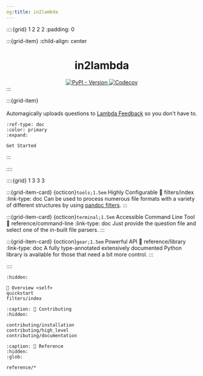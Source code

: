 ```yaml
---
og:title: in2lambda
---
```


::::{grid} 1 2 2 2
:padding: 0

:::{grid-item}
:child-align: center
<div align="center">
    <h1>in2lambda</h1>
    <a href="https://pypi.org/project/in2lambda/">
        <img alt="PyPI - Version" src="https://img.shields.io/pypi/v/in2lambda?style=flat-square&logo=pypi&logoColor=white&color=blue">
    </a>
    <a href="https://app.codecov.io/github/lambda-feedback/in2lambda">
        <img alt="Codecov" src="https://img.shields.io/codecov/c/github/lambda-feedback/in2lambda?style=flat-square&logo=codecov">
    </a>
</div>
:::

:::{grid-item}
\
\
Automagically uploads questions to [Lambda Feedback](https://lambda-feedback.github.io/user-documentation/) so you don't have to.

```{button-ref} quickstart
:ref-type: doc
:color: primary
:expand:

Get Started
```
:::

::::

::::{grid} 1 3 3 3

:::{grid-item-card} {octicon}`tools;1.5em` Highly Configurable
:link: filters/index
:link-type: doc
Can be used to process numerous file formats with a variety of different structures by using [pandoc filters](https://pandoc.org/filters.html).
:::

:::{grid-item-card} {octicon}`terminal;1.5em` Accessible Command Line Tool
:link: reference/command-line
:link-type: doc
Just provide the question file and select one of the in-built file parsers.
:::

:::{grid-item-card} {octicon}`gear;1.5em` Powerful API
:link: reference/library
:link-type: doc
A fully type-annotated extensively documented Python library is available for those that need a bit more control.
:::

::::

```{toctree}
:hidden:

🔎 Overview <self>
quickstart
filters/index
```

```{toctree}
:caption: 🔨 Contributing
:hidden:

contributing/installation
contributing/high_level
contributing/documentation
```

```{toctree}
:caption: 📖 Reference
:hidden:
:glob:

reference/*
```
